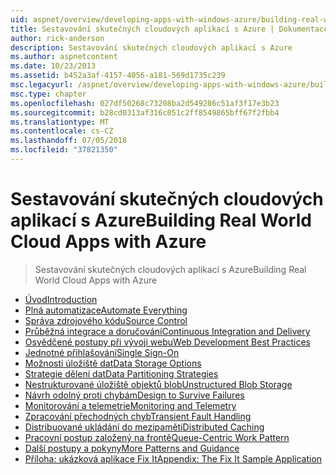 ```yaml
---
uid: aspnet/overview/developing-apps-with-windows-azure/building-real-world-cloud-apps-with-windows-azure/index
title: Sestavování skutečných cloudových aplikací s Azure | Dokumentace Microsoftu
author: rick-anderson
description: Sestavování skutečných cloudových aplikací s Azure
ms.author: aspnetcontent
ms.date: 10/23/2013
ms.assetid: b452a3af-4157-4056-a181-569d1735c239
msc.legacyurl: /aspnet/overview/developing-apps-with-windows-azure/building-real-world-cloud-apps-with-windows-azure
msc.type: chapter
ms.openlocfilehash: 027df50268c73208ba2d549286c51af3f17e3b23
ms.sourcegitcommit: b28cd0313af316c051c2ff8549865bff67f2fbb4
ms.translationtype: MT
ms.contentlocale: cs-CZ
ms.lasthandoff: 07/05/2018
ms.locfileid: "37821350"
---
```

<a name="building-real-world-cloud-apps-with-azure"></a><span data-ttu-id="b6319-103">Sestavování skutečných cloudových aplikací s Azure</span><span class="sxs-lookup"><span data-stu-id="b6319-103">Building Real World Cloud Apps with Azure</span></span>
====================
> <span data-ttu-id="b6319-104">Sestavování skutečných cloudových aplikací s Azure</span><span class="sxs-lookup"><span data-stu-id="b6319-104">Building Real World Cloud Apps with Azure</span></span>


- [<span data-ttu-id="b6319-105">Úvod</span><span class="sxs-lookup"><span data-stu-id="b6319-105">Introduction</span></span>](introduction.md)
- [<span data-ttu-id="b6319-106">Plná automatizace</span><span class="sxs-lookup"><span data-stu-id="b6319-106">Automate Everything</span></span>](automate-everything.md)
- [<span data-ttu-id="b6319-107">Správa zdrojového kódu</span><span class="sxs-lookup"><span data-stu-id="b6319-107">Source Control</span></span>](source-control.md)
- [<span data-ttu-id="b6319-108">Průběžná integrace a doručování</span><span class="sxs-lookup"><span data-stu-id="b6319-108">Continuous Integration and Delivery</span></span>](continuous-integration-and-continuous-delivery.md)
- [<span data-ttu-id="b6319-109">Osvědčené postupy při vývoji webu</span><span class="sxs-lookup"><span data-stu-id="b6319-109">Web Development Best Practices</span></span>](web-development-best-practices.md)
- [<span data-ttu-id="b6319-110">Jednotné přihlašování</span><span class="sxs-lookup"><span data-stu-id="b6319-110">Single Sign-On</span></span>](single-sign-on.md)
- [<span data-ttu-id="b6319-111">Možnosti úložiště dat</span><span class="sxs-lookup"><span data-stu-id="b6319-111">Data Storage Options</span></span>](data-storage-options.md)
- [<span data-ttu-id="b6319-112">Strategie dělení dat</span><span class="sxs-lookup"><span data-stu-id="b6319-112">Data Partitioning Strategies</span></span>](data-partitioning-strategies.md)
- [<span data-ttu-id="b6319-113">Nestrukturované úložiště objektů blob</span><span class="sxs-lookup"><span data-stu-id="b6319-113">Unstructured Blob Storage</span></span>](unstructured-blob-storage.md)
- [<span data-ttu-id="b6319-114">Návrh odolný proti chybám</span><span class="sxs-lookup"><span data-stu-id="b6319-114">Design to Survive Failures</span></span>](design-to-survive-failures.md)
- [<span data-ttu-id="b6319-115">Monitorování a telemetrie</span><span class="sxs-lookup"><span data-stu-id="b6319-115">Monitoring and Telemetry</span></span>](monitoring-and-telemetry.md)
- [<span data-ttu-id="b6319-116">Zpracování přechodných chyb</span><span class="sxs-lookup"><span data-stu-id="b6319-116">Transient Fault Handling</span></span>](transient-fault-handling.md)
- [<span data-ttu-id="b6319-117">Distribuované ukládání do mezipaměti</span><span class="sxs-lookup"><span data-stu-id="b6319-117">Distributed Caching</span></span>](distributed-caching.md)
- [<span data-ttu-id="b6319-118">Pracovní postup založený na frontě</span><span class="sxs-lookup"><span data-stu-id="b6319-118">Queue-Centric Work Pattern</span></span>](queue-centric-work-pattern.md)
- [<span data-ttu-id="b6319-119">Další postupy a pokyny</span><span class="sxs-lookup"><span data-stu-id="b6319-119">More Patterns and Guidance</span></span>](more-patterns-and-guidance.md)
- [<span data-ttu-id="b6319-120">Příloha: ukázková aplikace Fix It</span><span class="sxs-lookup"><span data-stu-id="b6319-120">Appendix: The Fix It Sample Application</span></span>](the-fix-it-sample-application.md)
